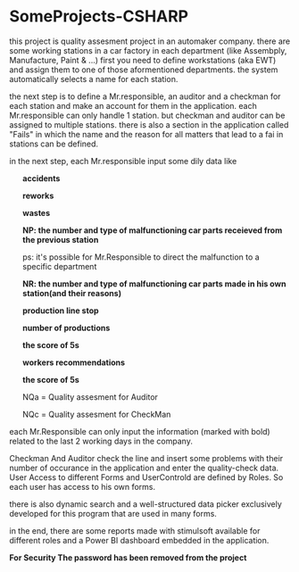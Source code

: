 # SomeProjects-CSHARP


this project is quality assesment project in an automaker company. there are some working stations in a car factory in each department (like Assembply, Manufacture, Paint & ...)
first you need to define workstations (aka EWT) and assign them to one of those aformentioned departments. the system automatically selects a name for each station.

the next step is to define a Mr.responsible, an auditor and a checkman for each station and make an account for them in the application. each Mr.responsible can only handle 1 
station. but checkman and auditor can be assigned to multiple stations. there is also a section in  the application called "Fails" in which the name and the reason for all 
matters that lead to a fai in stations can be defined.

in the next step, each Mr.responsible input some dily data like 
<ul><b>accidents</b></ul>
<ul><b>reworks</b></ul>
<ul><b>wastes</b></ul>
<ul><b>NP: the number and type of malfunctioning car parts receieved from the previous station</b></ul>   
<ul>ps: it's possible for Mr.Responsible to direct the malfunction to a specific department</ul>
<ul><b>NR: the number and type of malfunctioning car parts made in his own station(and their reasons)</b></ul>
<ul><b>production line stop</b></ul>
<ul><b>number of productions</b></ul>
<ul><b>the score of 5s</b></ul>
<ul><b>workers recommendations</b></ul>
<ul><b>the score of 5s</b></ul>
<ul> NQa = Quality assesment for Auditor </ul>
<ul> NQc = Quality assesment for CheckMan </ul>


each Mr.Responsible can only input the information (marked with bold) related to the last 2 working days in the company.


Checkman And Auditor check the line and insert some problems with their number of occurance in the application and enter the quality-check data. User Access to different Forms
and UserControld are defined by Roles. So each user has access to his own forms.

there is also dynamic search and a well-structured data picker exclusively developed for this program that are used in many forms.

in the end, there are some reports made with stimulsoft available for different roles and a Power BI dashboard embedded in the application.

<b>For Security The password has been removed from the project</b>
